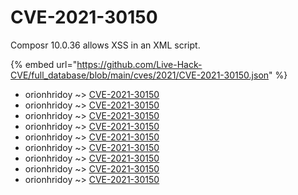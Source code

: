 # CVE-2021-30150

Composr 10.0.36 allows XSS in an XML script.

{% embed url="https://github.com/Live-Hack-CVE/full_database/blob/main/cves/2021/CVE-2021-30150.json" %}


* orionhridoy ~> [CVE-2021-30150](https://www.alice-snow.ru/2021/database/cve-2021-30150/cve-2021-30150-orionhridoy)
* orionhridoy ~> [CVE-2021-30150](https://www.alice-snow.ru/2021/database/cve-2021-30150/cve-2021-30150-orionhridoy)
* orionhridoy ~> [CVE-2021-30150](https://www.alice-snow.ru/2021/database/cve-2021-30150/cve-2021-30150-orionhridoy)
* orionhridoy ~> [CVE-2021-30150](https://www.alice-snow.ru/2021/database/cve-2021-30150/cve-2021-30150-orionhridoy)
* orionhridoy ~> [CVE-2021-30150](https://www.alice-snow.ru/2021/database/cve-2021-30150/cve-2021-30150-orionhridoy)
* orionhridoy ~> [CVE-2021-30150](https://www.alice-snow.ru/2021/database/cve-2021-30150/cve-2021-30150-orionhridoy)
* orionhridoy ~> [CVE-2021-30150](https://www.alice-snow.ru/2021/database/cve-2021-30150/cve-2021-30150-orionhridoy)
* orionhridoy ~> [CVE-2021-30150](https://www.alice-snow.ru/2021/database/cve-2021-30150/cve-2021-30150-orionhridoy)
* orionhridoy ~> [CVE-2021-30150](https://www.alice-snow.ru/2021/database/cve-2021-30150/cve-2021-30150-orionhridoy)